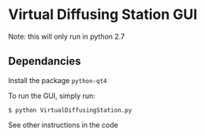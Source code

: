 # Virtual Diffusing Station GUI

Note: this will only run in python 2.7

## Dependancies

  Install the package ```python-qt4```

To run the GUI, simply run:

```$ python VirtualDiffusingStation.py```

See other instructions in the code
